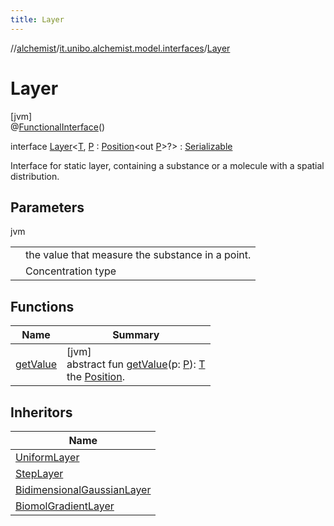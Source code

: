 ```yaml
---
title: Layer
---
```

//[alchemist](../../../index.html)/[it.unibo.alchemist.model.interfaces](../index.html)/[Layer](index.html)



# Layer



[jvm]\
@[FunctionalInterface](https://docs.oracle.com/javase/8/docs/api/java/lang/FunctionalInterface.html)()



interface [Layer](index.html)<[T](index.html), [P](index.html) : [Position](../-position/index.html)<out [P](../-position2-d/index.html)>?> : [Serializable](https://docs.oracle.com/javase/8/docs/api/java/io/Serializable.html)

Interface for static layer, containing a substance or a molecule with a spatial distribution.



## Parameters


jvm

| | |
|---|---|
| <T> | the value that measure the substance in a point. |
| <P> | Concentration type |



## Functions


| Name | Summary |
|---|---|
| [getValue](get-value.html) | [jvm]<br>abstract fun [getValue](get-value.html)(p: [P](../-position2-d/index.html)): [T](../../it.unibo.alchemist.core.interfaces/-scheduler/index.html)<br>the [Position](../-position/index.html). |


## Inheritors


| Name |
|---|
| [UniformLayer](../../it.unibo.alchemist.model.implementations.layers/-uniform-layer/index.html) |
| [StepLayer](../../it.unibo.alchemist.model.implementations.layers/-step-layer/index.html) |
| [BidimensionalGaussianLayer](../../it.unibo.alchemist.model.implementations.layers/-bidimensional-gaussian-layer/index.html) |
| [BiomolGradientLayer](../../it.unibo.alchemist.model.implementations.layers/-biomol-gradient-layer/index.html) |

